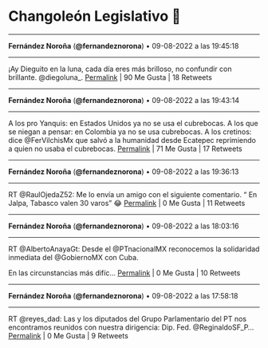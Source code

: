 # Changoleón Legislativo 🙈
*****
**Fernández Noroña** (**@fernandeznorona**) • 09-08-2022 a las 19:45:18
*****
¡Ay Dieguito en la luna, cada día eres más brilloso, no confundir con brillante. @diegoluna_.
[Permalink](https://twitter.com/fernandeznorona/status/1557211462053122048) | 90 Me Gusta | 18 Retweets
*****
**Fernández Noroña** (**@fernandeznorona**) • 09-08-2022 a las 19:43:14
*****
A los pro Yanquis: en Estados Unidos ya no se usa el cubrebocas. A los que se niegan a pensar: en Colombia ya no se usa cubrebocas. A los cretinos: dice @FerVilchisMx que salvó a la humanidad desde Ecatepec reprimiendo a quien no usaba el cubrebocas.
[Permalink](https://twitter.com/fernandeznorona/status/1557210940348801027) | 71 Me Gusta | 17 Retweets
*****
**Fernández Noroña** (**@fernandeznorona**) • 09-08-2022 a las 19:36:13
*****
RT @RaulOjedaZ52: Me lo envía un amigo con el siguiente comentario. “ En Jalpa, Tabasco valen 30 varos” 😂
[Permalink](https://twitter.com/fernandeznorona/status/1557209175419232256) | 0 Me Gusta | 11 Retweets
*****
**Fernández Noroña** (**@fernandeznorona**) • 09-08-2022 a las 18:03:16
*****
RT @AlbertoAnayaGt: Desde el @PTnacionalMX reconocemos la solidaridad inmediata del @GobiernoMX con Cuba.
 
En las circunstancias más difíc…
[Permalink](https://twitter.com/fernandeznorona/status/1557185782678421504) | 0 Me Gusta | 10 Retweets
*****
**Fernández Noroña** (**@fernandeznorona**) • 09-08-2022 a las 17:58:18
*****
RT @reyes_dad: Las y los diputados del Grupo Parlamentario del PT nos encontramos reunidos con nuestra dirigencia: Dip. Fed. @ReginaldoSF_P…
[Permalink](https://twitter.com/fernandeznorona/status/1557184534470443009) | 0 Me Gusta | 9 Retweets